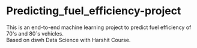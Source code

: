 # Predicting_fuel_efficiency-project
This is an end-to-end machine learning project to predict fuel efficiency of 70's and 80´s vehicles.  
Based on dswh Data Science with Harshit Course.
